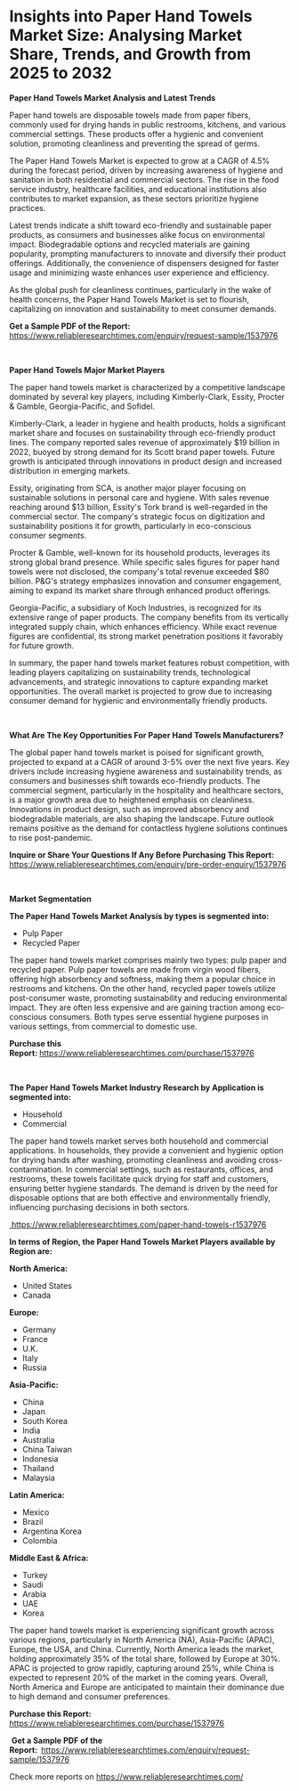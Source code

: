<p><h1>Insights into Paper Hand Towels Market Size: Analysing Market Share, Trends, and Growth from 2025 to 2032</h1></p><p><strong>Paper Hand Towels Market Analysis and Latest Trends</strong></p>
<p><p>Paper hand towels are disposable towels made from paper fibers, commonly used for drying hands in public restrooms, kitchens, and various commercial settings. These products offer a hygienic and convenient solution, promoting cleanliness and preventing the spread of germs.</p><p>The Paper Hand Towels Market is expected to grow at a CAGR of 4.5% during the forecast period, driven by increasing awareness of hygiene and sanitation in both residential and commercial sectors. The rise in the food service industry, healthcare facilities, and educational institutions also contributes to market expansion, as these sectors prioritize hygiene practices.</p><p>Latest trends indicate a shift toward eco-friendly and sustainable paper products, as consumers and businesses alike focus on environmental impact. Biodegradable options and recycled materials are gaining popularity, prompting manufacturers to innovate and diversify their product offerings. Additionally, the convenience of dispensers designed for faster usage and minimizing waste enhances user experience and efficiency. </p><p>As the global push for cleanliness continues, particularly in the wake of health concerns, the Paper Hand Towels Market is set to flourish, capitalizing on innovation and sustainability to meet consumer demands.</p></p>
<p><strong>Get a Sample PDF of the Report:&nbsp;</strong> <a href="https://www.reliableresearchtimes.com/enquiry/request-sample/1537976?utm_campaign=2719&utm_medium=2&utm_source=Github&utm_content=ia&utm_term=05042025&utm_id=paper-hand-towels">https://www.reliableresearchtimes.com/enquiry/request-sample/1537976</a></p>
<p>&nbsp;</p>
<p><strong>Paper Hand Towels Major Market Players</strong></p>
<p><p>The paper hand towels market is characterized by a competitive landscape dominated by several key players, including Kimberly-Clark, Essity, Procter & Gamble, Georgia-Pacific, and Sofidel. </p><p>Kimberly-Clark, a leader in hygiene and health products, holds a significant market share and focuses on sustainability through eco-friendly product lines. The company reported sales revenue of approximately $19 billion in 2022, buoyed by strong demand for its Scott brand paper towels. Future growth is anticipated through innovations in product design and increased distribution in emerging markets.</p><p>Essity, originating from SCA, is another major player focusing on sustainable solutions in personal care and hygiene. With sales revenue reaching around $13 billion, Essity's Tork brand is well-regarded in the commercial sector. The company's strategic focus on digitization and sustainability positions it for growth, particularly in eco-conscious consumer segments.</p><p>Procter & Gamble, well-known for its household products, leverages its strong global brand presence. While specific sales figures for paper hand towels were not disclosed, the company's total revenue exceeded $80 billion. P&G's strategy emphasizes innovation and consumer engagement, aiming to expand its market share through enhanced product offerings.</p><p>Georgia-Pacific, a subsidiary of Koch Industries, is recognized for its extensive range of paper products. The company benefits from its vertically integrated supply chain, which enhances efficiency. While exact revenue figures are confidential, its strong market penetration positions it favorably for future growth.</p><p>In summary, the paper hand towels market features robust competition, with leading players capitalizing on sustainability trends, technological advancements, and strategic innovations to capture expanding market opportunities. The overall market is projected to grow due to increasing consumer demand for hygienic and environmentally friendly products.</p></p>
<p>&nbsp;</p>
<p><strong>What Are The Key Opportunities For Paper Hand Towels Manufacturers?</strong></p>
<p><p>The global paper hand towels market is poised for significant growth, projected to expand at a CAGR of around 3-5% over the next five years. Key drivers include increasing hygiene awareness and sustainability trends, as consumers and businesses shift towards eco-friendly products. The commercial segment, particularly in the hospitality and healthcare sectors, is a major growth area due to heightened emphasis on cleanliness. Innovations in product design, such as improved absorbency and biodegradable materials, are also shaping the landscape. Future outlook remains positive as the demand for contactless hygiene solutions continues to rise post-pandemic.</p></p>
<p><strong>Inquire or Share Your Questions If Any Before Purchasing This Report:</strong> <a href="https://www.reliableresearchtimes.com/enquiry/pre-order-enquiry/1537976?utm_campaign=2719&utm_medium=2&utm_source=Github&utm_content=ia&utm_term=05042025&utm_id=paper-hand-towels">https://www.reliableresearchtimes.com/enquiry/pre-order-enquiry/1537976</a></p>
<p>&nbsp;</p>
<p><strong>Market Segmentation</strong></p>
<p><strong>The Paper Hand Towels Market Analysis by types is segmented into:</strong></p>
<p><ul><li>Pulp Paper</li><li>Recycled Paper</li></ul></p>
<p><p>The paper hand towels market comprises mainly two types: pulp paper and recycled paper. Pulp paper towels are made from virgin wood fibers, offering high absorbency and softness, making them a popular choice in restrooms and kitchens. On the other hand, recycled paper towels utilize post-consumer waste, promoting sustainability and reducing environmental impact. They are often less expensive and are gaining traction among eco-conscious consumers. Both types serve essential hygiene purposes in various settings, from commercial to domestic use.</p></p>
<p><strong>Purchase this Report:&nbsp;</strong><a href="https://www.reliableresearchtimes.com/purchase/1537976?utm_campaign=2719&utm_medium=2&utm_source=Github&utm_content=ia&utm_term=05042025&utm_id=paper-hand-towels">https://www.reliableresearchtimes.com/purchase/1537976</a></p>
<p>&nbsp;</p>
<p><strong>The Paper Hand Towels Market Industry Research by Application is segmented into:</strong></p>
<p><ul><li>Household</li><li>Commercial</li></ul></p>
<p><p>The paper hand towels market serves both household and commercial applications. In households, they provide a convenient and hygienic option for drying hands after washing, promoting cleanliness and avoiding cross-contamination. In commercial settings, such as restaurants, offices, and restrooms, these towels facilitate quick drying for staff and customers, ensuring better hygiene standards. The demand is driven by the need for disposable options that are both effective and environmentally friendly, influencing purchasing decisions in both sectors.</p></p>
<p><a href="https://www.reliableresearchtimes.com/paper-hand-towels-r1537976?utm_campaign=2719&utm_medium=2&utm_source=Github&utm_content=ia&utm_term=05042025&utm_id=paper-hand-towels">&nbsp;https://www.reliableresearchtimes.com/paper-hand-towels-r1537976</a></p>
<p><strong>In terms of Region, the Paper Hand Towels Market Players available by Region are:</strong></p>
<p>
    <p> <strong> North America: </strong>
        <ul>
            <li>United States</li>
            <li>Canada</li>
        </ul>
        </p> 
    <p> <strong> Europe: </strong>
        <ul>
            <li>Germany</li>
            <li>France</li>
            <li>U.K.</li>
            <li>Italy</li>
            <li>Russia</li>
        </ul>
        </p> 
    <p> <strong> Asia-Pacific: </strong>
        <ul>
            <li>China</li>
            <li>Japan</li>
            <li>South Korea</li>
            <li>India</li>
            <li>Australia</li>
            <li>China Taiwan</li>
            <li>Indonesia</li>
            <li>Thailand</li>
            <li>Malaysia</li>
        </ul>
        </p> 
    <p> <strong> Latin America: </strong>
        <ul>
            <li>Mexico</li>
            <li>Brazil</li>
            <li>Argentina Korea</li>
            <li>Colombia</li>
        </ul>
        </p> 
    <p> <strong> Middle East & Africa: </strong>
        <ul>
            <li>Turkey</li>
            <li>Saudi</li>
            <li>Arabia</li>
            <li>UAE</li>
            <li>Korea</li>
        </ul>
    </p>
    </p>
<p><p>The paper hand towels market is experiencing significant growth across various regions, particularly in North America (NA), Asia-Pacific (APAC), Europe, the USA, and China. Currently, North America leads the market, holding approximately 35% of the total share, followed by Europe at 30%. APAC is projected to grow rapidly, capturing around 25%, while China is expected to represent 20% of the market in the coming years. Overall, North America and Europe are anticipated to maintain their dominance due to high demand and consumer preferences.</p></p>
<p><strong>Purchase this Report: </strong><a href="https://www.reliableresearchtimes.com/purchase/1537976?utm_campaign=2719&utm_medium=2&utm_source=Github&utm_content=ia&utm_term=05042025&utm_id=paper-hand-towels">https://www.reliableresearchtimes.com/purchase/1537976</a></p>
<p>&nbsp;<strong>Get a Sample PDF of the Report:&nbsp;&nbsp;</strong><a href="https://www.reliableresearchtimes.com/enquiry/request-sample/1537976?utm_campaign=2719&utm_medium=2&utm_source=Github&utm_content=ia&utm_term=05042025&utm_id=paper-hand-towels">https://www.reliableresearchtimes.com/enquiry/request-sample/1537976</a></p>
<p><strong></strong></p>
<p>Check more reports on <a href="https://www.reliableresearchtimes.com/?utm_campaign=2719&utm_medium=2&utm_source=Github&utm_content=ia&utm_term=05042025&utm_id=paper-hand-towels">https://www.reliableresearchtimes.com/</a></p>